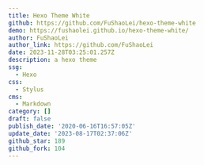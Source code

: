 ```yaml
---
title: Hexo Theme White
github: https://github.com/FuShaoLei/hexo-theme-white
demo: https://fushaolei.github.io/hexo-theme-white/
author: FuShaoLei
author_link: https://github.com/FuShaoLei
date: 2023-11-28T03:25:01.257Z
description: a hexo theme
ssg:
  - Hexo
css:
  - Stylus
cms:
  - Markdown
category: []
draft: false
publish_date: '2020-06-16T16:57:05Z'
update_date: '2023-08-17T02:37:06Z'
github_star: 189
github_fork: 104
---
```

